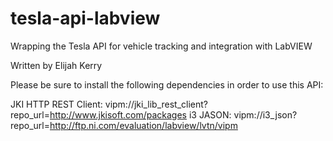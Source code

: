 # tesla-api-labview
Wrapping the Tesla API for vehicle tracking and integration with LabVIEW

Written by Elijah Kerry

Please be sure to install the following dependencies in order to use this API:

JKI HTTP REST Client: vipm://jki_lib_rest_client?repo_url=http://www.jkisoft.com/packages
i3 JASON: vipm://i3_json?repo_url=http://ftp.ni.com/evaluation/labview/lvtn/vipm


